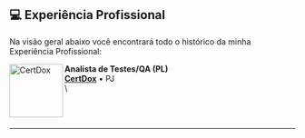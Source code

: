## 💻 Experiência Profissional

Na visão geral abaixo você encontrará todo o histórico da minha Experiência Profissional:

[<img align="left" height="94px" width="94px" alt="CertDox" src="https://cerc-cpr.certdox.com.br/assets/img/logo-certdox.svg"/>](https://certdox.com.br/)

**Analista de Testes/QA (PL)** \
[**CertDox**](https://www.pucminas.br/destaques/Paginas/default.aspx) • PJ \
\

<br/>
<br/>

---